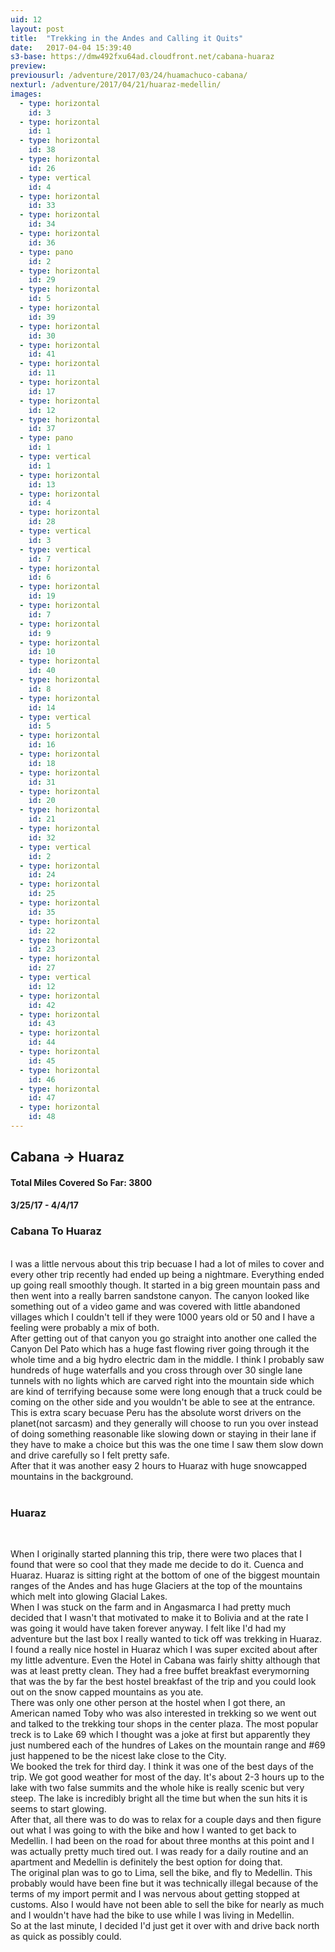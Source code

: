 ```yaml
---
uid: 12
layout: post
title:  "Trekking in the Andes and Calling it Quits"
date:   2017-04-04 15:39:40
s3-base: https://dmw492fxu64ad.cloudfront.net/cabana-huaraz
preview: 
previousurl: /adventure/2017/03/24/huamachuco-cabana/
nexturl: /adventure/2017/04/21/huaraz-medellin/
images:
  - type: horizontal
    id: 3
  - type: horizontal
    id: 1
  - type: horizontal
    id: 38
  - type: horizontal
    id: 26
  - type: vertical
    id: 4
  - type: horizontal
    id: 33
  - type: horizontal
    id: 34
  - type: horizontal
    id: 36
  - type: pano
    id: 2
  - type: horizontal
    id: 29
  - type: horizontal
    id: 5
  - type: horizontal
    id: 39
  - type: horizontal
    id: 30
  - type: horizontal
    id: 41
  - type: horizontal
    id: 11
  - type: horizontal
    id: 17
  - type: horizontal
    id: 12
  - type: horizontal
    id: 37
  - type: pano
    id: 1
  - type: vertical
    id: 1
  - type: horizontal
    id: 13
  - type: horizontal
    id: 4
  - type: horizontal
    id: 28
  - type: vertical
    id: 3
  - type: vertical
    id: 7
  - type: horizontal
    id: 6
  - type: horizontal
    id: 19
  - type: horizontal
    id: 7
  - type: horizontal
    id: 9
  - type: horizontal
    id: 10
  - type: horizontal
    id: 40
  - type: horizontal
    id: 8
  - type: horizontal
    id: 14
  - type: vertical
    id: 5
  - type: horizontal
    id: 16
  - type: horizontal
    id: 18
  - type: horizontal
    id: 31
  - type: horizontal
    id: 20
  - type: horizontal
    id: 21
  - type: horizontal
    id: 32
  - type: vertical
    id: 2
  - type: horizontal
    id: 24
  - type: horizontal
    id: 25
  - type: horizontal
    id: 35
  - type: horizontal
    id: 22
  - type: horizontal
    id: 23
  - type: horizontal
    id: 27
  - type: vertical
    id: 12
  - type: horizontal
    id: 42
  - type: horizontal
    id: 43
  - type: horizontal
    id: 44
  - type: horizontal
    id: 45
  - type: horizontal
    id: 46
  - type: horizontal
    id: 47
  - type: horizontal
    id: 48
---
```


<div>

  <h2>Cabana -> Huaraz</h2>

  <h4>Total Miles Covered So Far: 3800</h4>
  <h4>3/25/17 - 4/4/17</h4>

  <h3>Cabana To Huaraz</h3>
  <br>
  I was a little nervous about this trip becuase I had a lot of miles to cover and every other trip recently had ended up being a nightmare. Everything ended up going reall smoothly though. It started in a big green mountain pass and then went into a really barren sandstone canyon. The canyon looked like something out of a video game and was covered with little abandoned villages which I couldn't tell if they were 1000 years old or 50 and I have a feeling were probably a mix of both.
<br>
  After getting out of that canyon you go straight into another one called the Canyon Del Pato which has a huge fast flowing river going through it the whole time and a big hydro electric dam in the middle. I think I probably saw hundreds of huge waterfalls and you cross through over 30 single lane tunnels with no lights which are carved right into the mountain side which are kind of terrifying because some were long enough that a truck could be coming on the other side and you wouldn't be able to see at the entrance. This is extra scary becuase Peru has the absolute worst drivers on the planet(not sarcasm) and they generally will choose to run you over instead of doing something reasonable like slowing down or staying in their lane if they have to make a choice but this was the one time I saw them slow down and drive carefully so I felt pretty safe.
<br>
  After that it was another easy 2 hours to Huaraz with huge snowcapped mountains in the background.
<br><br>

  <h3>Huaraz</h3>
  <br>
  <p>When I originally started planning this trip, there were two places that I found that were so cool that they made me decide to do it. Cuenca and Huaraz. Huaraz is sitting right at the bottom of one of the biggest mountain ranges of the Andes and has huge Glaciers at the top of the mountains which melt into glowing Glacial Lakes.
<br>
  When I was stuck on the farm and in Angasmarca I had pretty much decided that I wasn't that motivated to make it to Bolivia and at the rate I was going it would have taken forever anyway. I felt like I'd had my adventure but the last box I really wanted to tick off was trekking in Huaraz.
<br>
  I found a really nice hostel in Huaraz which I was super excited about after my little adventure. Even the Hotel in Cabana was fairly shitty although that was at least pretty clean. They had a free buffet breakfast everymorning that was the by far the best hostel breakfast of the trip and you could look out on the snow capped mountains as you ate.
<br>
  There was only one other person at the hostel when I got there, an American named Toby who was also interested in trekking so we went out and talked to the trekking tour shops in the center plaza. The most popular treck is to Lake 69 which I thought was a joke at first but apparently they just numbered each of the hundres of Lakes on the mountain range and #69 just happened to be the nicest lake close to the City.
<br>
  We booked the trek for third day. I think it was one of the best days of the trip. We got good weather for most of the day. It's about 2-3 hours up to the lake with two false summits and the whole hike is really scenic but very steep. The lake is incredibly bright all the time but when the sun hits it is seems to start glowing.
<br>
  After that, all there was to do was to relax for a couple days and then figure out what I was going to with the bike and how I wanted to get back to Medellin. I had been on the road for about three months at this point and I was actually pretty much tired out. I was ready for a daily routine and an apartment and Medellin is definitely the best option for doing that.
<br>
  The original plan was to go to Lima, sell the bike, and fly to Medellin. This probably would have been fine but it was technically illegal because of the terms of my import permit and I was nervous about getting stopped at customs. Also I would have not been able to sell the bike for nearly as much and I wouldn't have had the bike to use while I was living in Medellin.
<br>
  So at the last minute, I decided I'd just get it over with and drive back north as quick as possibly could.
  
</div>
